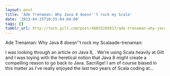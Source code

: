 ```yaml
---
layout: post
title: 'Ade Trenaman: Why Java 8 doesn''t rock my Scala'
date: '2013-04-25T10:55:04-04:00'
tags: []
tumblr_url: http://tech.gilt.com/post/48855205017/ade-trenaman-why-java-8-doesnt-rock-my-scala
---
```

Ade Trenaman: Why Java 8 doesn''t rock my Scalaade-trenaman:

I was looking through an article on Java 8, . We’re using Scala heavily at Gilt and I was toying with the heretical notion that Java 8 might create a compelling reason to go back to Java. Sacrilige! I am of course biased in this matter as I’ve really enjoyed the last two years of Scala coding at…
